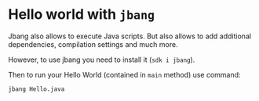 # Hello world with `jbang`

Jbang also allows to execute Java scripts. 
But also allows to add additional dependencies, compilation settings and much more.

However, to use jbang you need to install it (`sdk i jbang`).

Then to run your Hello World (contained in `main` method) use command:
```shell
jbang Hello.java
```